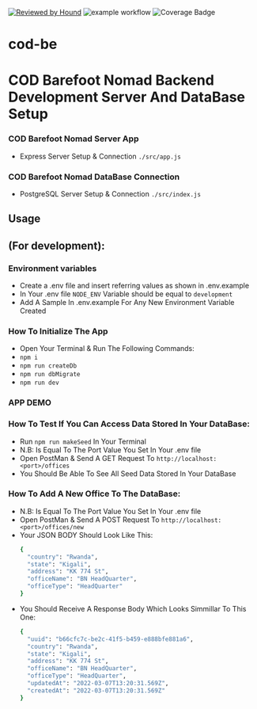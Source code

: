 [![Reviewed by Hound](https://img.shields.io/badge/Reviewed_by-Hound-8E64B0.svg)](https://houndci.com)
![example workflow](https://github.com/atlp-rwanda/cod-be/actions/workflows/node.js.yml/badge.svg)
![Coverage Badge](https://img.shields.io/endpoint?url=https://gist.githubusercontent.com/sergenm/fc852272be18bb21d4a7418ab58e2edc/raw/cod-be__pull_18.json)
# cod-be
# COD Barefoot Nomad Backend Development Server And DataBase Setup

### COD Barefoot Nomad Server App 
- Express Server Setup & Connection ```./src/app.js```
### COD Barefoot Nomad DataBase Connection
- PostgreSQL Server Setup & Connection ```./src/index.js```

## Usage
## (For development):

### Environment variables
- Create a .env file and insert referring values as shown in .env.example
- In Your .env file ```NODE_ENV``` Variable should be equal to ```development```
- Add A Sample In .env.example For Any New Environment Variable Created

### How To Initialize The App

- Open Your Terminal & Run The Following Commands:
- ```npm i```
- ```npm run createDb```
- ```npm run dbMigrate```
- ```npm run dev```

### APP DEMO
### How To Test If You Can Access Data Stored In Your DataBase:
  - Run ```npm run makeSeed``` In Your Terminal
  - N.B: <port> Is Equal To The Port Value You Set In Your .env file
  - Open PostMan & Send A GET Request To ```http://localhost:<port>/offices```
  - You Should Be Able To See All Seed Data Stored In Your DataBase
  
### How To Add A New Office To The DataBase: 
  - N.B: <port> Is Equal To The Port Value You Set In Your .env file
  - Open PostMan & Send A POST Request To ```http://localhost:<port>/offices/new```
  - Your JSON BODY Should Look Like This: 
      ```bash
    {
        "country": "Rwanda", 
        "state": "Kigali", 
        "address": "KK 774 St",
        "officeName": "BN HeadQuarter",
        "officeType": "HeadQuarter" 
    }
      ```
  - You Should Receive A Response Body Which Looks Simmillar To This One: 
    ```bash
    {
      "uuid": "b66cfc7c-be2c-41f5-b459-e888bfe881a6",
      "country": "Rwanda",
      "state": "Kigali",
      "address": "KK 774 St",
      "officeName": "BN HeadQuarter",
      "officeType": "HeadQuarter",
      "updatedAt": "2022-03-07T13:20:31.569Z",
      "createdAt": "2022-03-07T13:20:31.569Z"
    }
      ```

